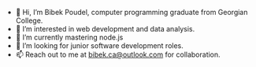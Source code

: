 - 👋 Hi, I’m Bibek Poudel, computer programming graduate from Georgian College.
- 👀 I’m interested in web development and data analysis.
- 🌱 I’m currently mastering node.js
- 💞️ I’m looking for junior software development roles.
- 📫 Reach out to me at bibek.ca@outlook.com for collaboration.
<!---
bib-1/bib-1 is a ✨ special ✨ repository because its `README.md` (this file) appears on your GitHub profile.
You can click the Preview link to take a look at your changes.
--->
